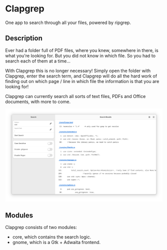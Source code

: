 # Clapgrep

One app to search through all your files, powered by ripgrep.

## Description

Ever had a folder full of PDF files, where you knew, somewhere in there, is what you're looking for. But you did not know in which file. So you had to search each of them at a time...

With Clapgrep this is no longer necessary! Simply open the folder with Clapgrep, enter the search term, and Clapgrep will do all the hard work of finding out on which page / line in which file the information is that you are looking for!

Clapgrep can currently search all sorts of text files, PDFs and Office documents, with more to come.

![screenshot of the app](assets/screenshot-1.png)

## Modules

Clapgrep consists of two modules:

- core, which contains the search logic.
- gnome, which is a Gtk + Adwaita frontend.

